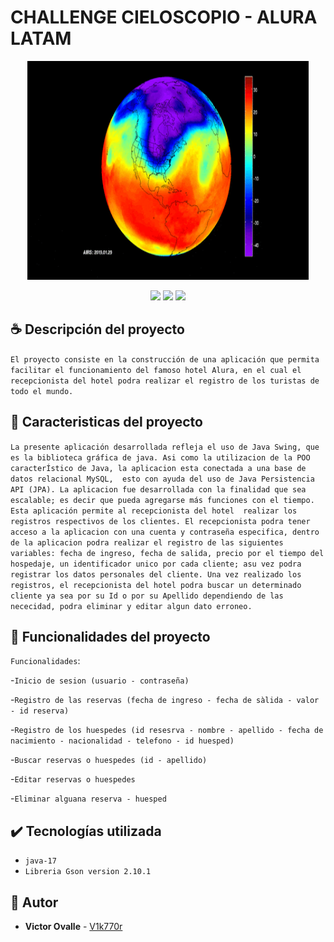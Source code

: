 # CHALLENGE CIELOSCOPIO - ALURA LATAM

<p align="center">
    <img  src="https://github.com/V1k770r/challenge-cieloscopio-v1/blob/solucion2/clima.gif" width="450" height="350">
</p>

<p  align="center">
    <img src="https://img.shields.io/badge/license%20-%20MIT%20-%20red">
    <img src="https://img.shields.io/badge/STATUS-EN%20DESAROLLO-green">
    <img src="https://img.shields.io/badge/release_date-2024-blue"> 
</p>

## ☕ Descripción del proyecto

`El proyecto consiste en la construcción de una aplicación que permita facilitar el funcionamiento del famoso hotel Alura, en el cual el recepcionista del hotel podra realizar el registro de los turistas de todo el mundo.`

## 📖 Caracteristicas del proyecto

`La presente aplicación desarrollada refleja el uso de Java Swing, que es la biblioteca gráfica de java. Asi como la utilizacion de la POO caracterÍstico de Java, la aplicacion esta conectada a una base de datos relacional MySQL, 
  esto con ayuda del uso de Java Persistencia API (JPA). La aplicacion fue desarrollada con la finalidad que sea escalable; es decir que pueda agregarse más funciones con el tiempo. Esta aplicación permite al recepcionista del hotel 
  realizar los registros respectivos de los clientes. El recepcionista podra tener acceso a la aplicacion con una cuenta y contraseña especifica, dentro de la aplicacion podra realizar el registro de las siguientes variables: fecha de ingreso, fecha de salida, precio por el tiempo del hospedaje, un identificador unico
 por cada cliente; asu vez podra registrar los datos personales del cliente. Una vez realizado los registros, el recepcionista del hotel podra buscar un determinado cliente ya sea por su Id o por su Apellido dependiendo de las
 nececidad, podra eliminar y editar algun dato erroneo.`

## :hammer: Funcionalidades del proyecto

`Funcionalidades`:

 -`Inicio de sesion (usuario - contraseña)`

-`Registro de las reservas (fecha de ingreso - fecha de sàlida - valor - id reserva)`
  
 -`Registro de los huespedes (id resesrva - nombre - apellido - fecha de nacimiento - nacionalidad - telefono - id huesped) `
  
  -`Buscar reservas o huespedes (id - apellido)`
  
 -`Editar reservas o huespedes`
  
  -`Eliminar alguana reserva - huesped`
  
## ✔️ Tecnologías utilizada
- `java-17`
- `Libreria Gson version 2.10.1`
    
## 👋 Autor

* **Victor Ovalle** - [V1k770r](https://github.com/V1k770r)
